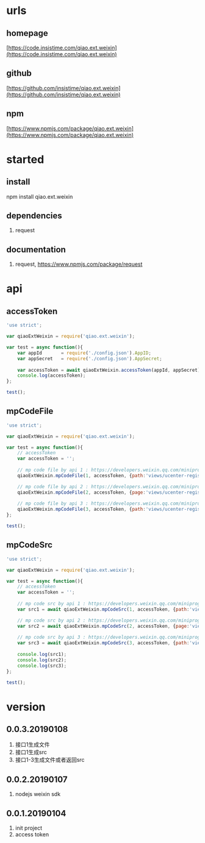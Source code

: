 # urls
## homepage
[https://code.insistime.com/qiao.ext.weixin](https://code.insistime.com/qiao.ext.weixin)

## github
[https://github.com/insistime/qiao.ext.weixin](https://github.com/insistime/qiao.ext.weixin)

## npm
[https://www.npmjs.com/package/qiao.ext.weixin](https://www.npmjs.com/package/qiao.ext.weixin)

# started
## install
npm install qiao.ext.weixin

## dependencies
1. request

## documentation
1. request, https://www.npmjs.com/package/request

# api
## accessToken
```javascript
'use strict';

var qiaoExtWeixin = require('qiao.ext.weixin');

var test = async function(){
	var appId		= require('./config.json').AppID;
	var appSecret	= require('./config.json').AppSecret;
	
	var accessToken	= await qiaoExtWeixin.accessToken(appId, appSecret);
	console.log(accessToken);
};

test();
```

## mpCodeFile
```javascript
'use strict';

var qiaoExtWeixin = require('qiao.ext.weixin');

var test = async function(){
	// accessToken
	var accessToken = '';
	
	// mp code file by api 1 : https://developers.weixin.qq.com/miniprogram/dev/api/getWXACode.html
	qiaoExtWeixin.mpCodeFile(1, accessToken, {path:'views/ucenter-register/ucenter-register'}, 'd:/test1.png');

	// mp code file by api 2 : https://developers.weixin.qq.com/miniprogram/dev/api/getWXACodeUnlimit.html
	qiaoExtWeixin.mpCodeFile(2, accessToken, {page:'views/ucenter-register/ucenter-register', scene:'1'}, 'd:/test2.png');
	
	// mp code file by api 3 : https://developers.weixin.qq.com/miniprogram/dev/api/createWXAQRCode.html
	qiaoExtWeixin.mpCodeFile(3, accessToken, {path:'views/ucenter-register/ucenter-register'}, 'd:/test3.png');
};

test();
```

## mpCodeSrc
```javascript
'use strict';

var qiaoExtWeixin = require('qiao.ext.weixin');

var test = async function(){
	// accessToken
	var accessToken = '';
	
	// mp code src by api 1 : https://developers.weixin.qq.com/miniprogram/dev/api/getWXACode.html
	var src1 = await qiaoExtWeixin.mpCodeSrc(1, accessToken, {path:'views/ucenter-register/ucenter-register'});

	// mp code src by api 2 : https://developers.weixin.qq.com/miniprogram/dev/api/getWXACodeUnlimit.html
	var src2 = await qiaoExtWeixin.mpCodeSrc(2, accessToken, {page:'views/ucenter-register/ucenter-register', scene:'1'}, 'jpg');
	
	// mp code src by api 3 : https://developers.weixin.qq.com/miniprogram/dev/api/createWXAQRCode.html
	var src3 = await qiaoExtWeixin.mpCodeSrc(3, accessToken, {path:'views/ucenter-register/ucenter-register'}, 'png');
	
	console.log(src1);
	console.log(src2);
	console.log(src3);
};

test();
```

# version
## 0.0.3.20190108
1. 接口1生成文件
2. 接口1生成src
3. 接口1-3生成文件或者返回src

## 0.0.2.20190107
1. nodejs weixin sdk

## 0.0.1.20190104
1. init project
2. access token
